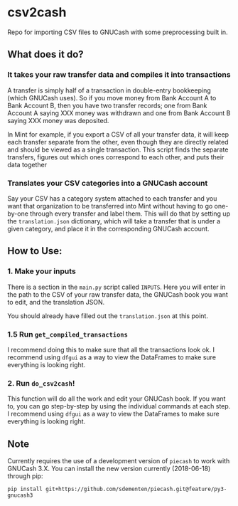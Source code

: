 # csv2cash
Repo for importing CSV files to GNUCash with some preprocessing built in.

## What does it do?
### It takes your raw transfer data and compiles it into transactions
A transfer is simply half of a transaction in double-entry bookkeeping (which GNUCash uses). So if you move money from Bank Account A to Bank Account B, then you have two transfer records; one from Bank Account A saying XXX money was withdrawn and one from Bank Account B saying XXX money was deposited. 

In Mint for example, if you export a CSV of all your transfer data, it will keep each transfer separate from the other, even though they are directly related and should be viewed as a single transaction. This script finds the separate transfers, figures out which ones correspond to each other, and puts their data together

### Translates your CSV categories into a GNUCash account
Say your CSV has a category system attached to each transfer and you want that organization to be transferred into Mint without having to go one-by-one through every transfer and label them. This will do that by setting up the `translation.json` dictionary, which will take a transfer that is under a given category, and place it in the corresponding GNUCash account.

## How to Use:
### 1. Make your inputs
There is a section in the `main.py` script called `INPUTS`. Here you will enter in the path to the CSV of your raw transfer data, the GNUCash book you want to edit, and the translation JSON.

You should already have filled out the `translation.json` at this point.

### 1.5 Run `get_compiled_transactions`
I recommend doing this to make sure that all the transactions look ok. I recommend using `dfgui` as a way to view the DataFrames to make sure everything is looking right.

### 2. Run `do_csv2cash`!
This function will do all the work and edit your GNUCash book. If you want to, you can go step-by-step by using the individual commands at each step. I recommend using `dfgui` as a way to view the DataFrames to make sure everything is looking right.


## Note
Currently requires the use of a development version of `piecash` to work with GNUCash 3.X. You can install the new version currently (2018-06-18) through pip: 

`pip install git+https://github.com/sdementen/piecash.git@feature/py3-gnucash3`
